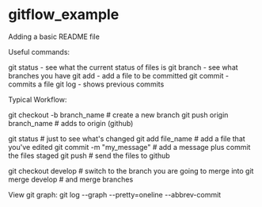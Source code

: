 # gitflow_example

Adding a basic README file


Useful commands:

git status - see what the current status of files is
git branch - see what branches you have
git add - add a file to be committed 
git commit - commits a file
git log - shows previous commits


Typical Workflow:

git checkout -b branch_name # create a new branch
git push origin branch_name # adds to origin (github)

git status # just to see what's changed
git add file_name # add a file that you've edited
git commit -m "my_message" # add a message plus commit the files staged
git push # send the files to github 

git checkout develop # switch to the branch you are going to merge into
git merge develop # and merge branches


View git graph:
git log --graph --pretty=oneline --abbrev-commit